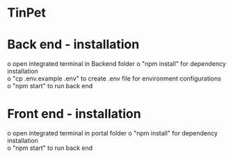 # TinPet

# Back end - installation

o open integrated terminal in Backend folder
o "npm install" for dependency installation<br />
o "cp .env.example .env" to create .env file for environment configurations<br />
o "npm start" to run back end <br />

# Front end - installation

o open integrated terminal in portal folder
o "npm install" for dependency installation<br />
o "npm start" to run back end <br />
